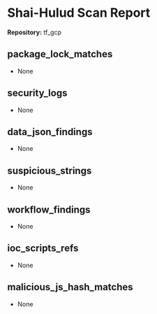 # Shai-Hulud Scan Report

**Repository:** tf_gcp

## package_lock_matches

- None

## security_logs

- None

## data_json_findings

- None

## suspicious_strings

- None

## workflow_findings

- None

## ioc_scripts_refs

- None

## malicious_js_hash_matches

- None

